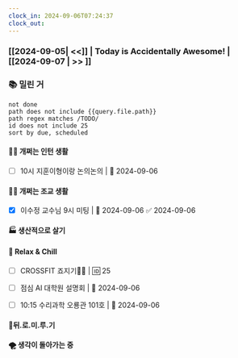 ```yaml
---
clock_in: 2024-09-06T07:24:37
clock_out:
---
```

### [[2024-09-05| <<]] | **Today is Accidentally Awesome!** | [[2024-09-07 | >> ]]

### 📚 밀린 거
```tasks
not done 
path does not include {{query.file.path}}
path regex matches /TODO/
id does not include 25
sort by due, scheduled
```

#### 🤦‍♂️ 개쩌는 인턴 생활
- [ ] 10시 지훈이형이랑 논의논의 | 📅 2024-09-06 

#### 👨‍🏫 개쩌는 조교 생활
- [x] 이수정 교수님 9시 미팅 | 📅 2024-09-06 ✅ 2024-09-06

#### 🏭 생산적으로 살기

#### 🍻 Relax & Chill 
- [ ] CROSSFIT 죠지기🏋️‍♀️ | 🆔 25
- [ ] 점심 AI 대학원 설명회 | 📅 2024-09-06
- [ ] 10:15 수리과학 오룡관 101호 | 📅 2024-09-06


#### 💨뒤.로.미.루.기

#### 🌪 생각이 돌아가는 중